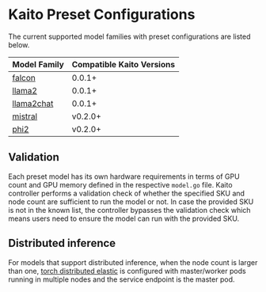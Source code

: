 # Kaito Preset Configurations
The current supported model families with preset configurations are listed below.

| Model Family    | Compatible Kaito Versions |
|-----------------|---------------------------|
|[falcon](./models/falcon)| 0.0.1+|
|[llama2](./models/llama2)| 0.0.1+|
|[llama2chat](./models/llama2chat)| 0.0.1+|
|[mistral](./models/mistral)| v0.2.0+|
|[phi2](./models/phi)| v0.2.0+|

## Validation
Each preset model has its own hardware requirements in terms of GPU count and GPU memory defined in the respective `model.go` file. Kaito controller performs a validation check of whether the specified SKU and node count are sufficient to run the model or not. In case the provided SKU is not in the known list, the controller bypasses the validation check which means users need to ensure the model can run with the provided SKU. 

## Distributed inference

For models that support distributed inference, when the node count is larger than one, [torch distributed elastic](https://pytorch.org/docs/stable/distributed.elastic.html) is configured with master/worker pods running in multiple nodes and the service endpoint is the master pod.
